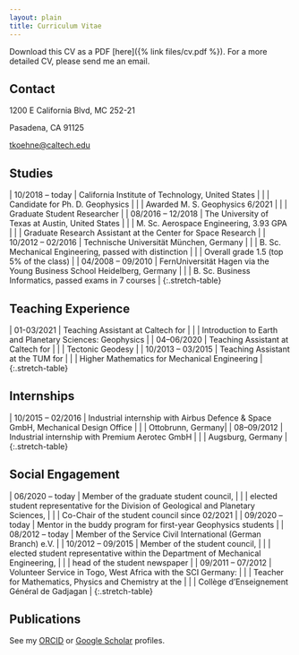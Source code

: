 ```yaml
---
layout: plain
title: Curriculum Vitae
---
```


Download this CV as a PDF [here]({% link files/cv.pdf %}).
For a more detailed CV, please send me an email.

## Contact

1200 E California Blvd, MC 252-21

Pasadena, CA 91125

tkoehne@caltech.edu

## Studies

| 10/2018 – today | California Institute of Technology, United States |
|  | Candidate for Ph. D. Geophysics |
|  | Awarded M. S. Geophysics 6/2021 |
|  | Graduate Student Researcher |
| 08/2016 – 12/2018 | The University of Texas at Austin, United States |
|  | M. Sc. Aerospace Engineering, 3.93 GPA |
|  | Graduate Research Assistant at the Center for Space Research |
| 10/2012 – 02/2016 | Technische Universität München, Germany |
|  | B. Sc. Mechanical Engineering, passed with distinction |
|  | Overall grade 1.5 (top 5% of the class) |
| 04/2008 – 09/2010 | FernUniversität Hagen via the Young Business School Heidelberg, Germany |
|  | B. Sc. Business Informatics, passed exams in 7 courses |
{:.stretch-table}

## Teaching Experience

| 01-03/2021 | Teaching Assistant at Caltech for |
|  | Introduction to Earth and Planetary Sciences: Geophysics |
| 04–06/2020 | Teaching Assistant at Caltech for |
|  | Tectonic Geodesy |
| 10/2013 – 03/2015 | Teaching Assistant at the TUM for |
|  | Higher Mathematics for Mechanical Engineering |
{:.stretch-table}

## Internships

| 10/2015 – 02/2016 | Industrial internship with Airbus Defence & Space GmbH, Mechanical Design Office |
|  | Ottobrunn, Germany|
| 08–09/2012 | Industrial internship with Premium Aerotec GmbH |
|  | Augsburg, Germany |
{:.stretch-table}

## Social Engagement

| 06/2020 – today | Member of the graduate student council, |
|  | elected student representative for the Division of Geological and Planetary Sciences, |
|  | Co-Chair of the student council since 02/2021 |
| 09/2020 – today | Mentor in the buddy program for first-year Geophysics students |
| 08/2012 – today | Member of the Service Civil International (German Branch) e.V. |
| 10/2012 – 09/2015 | Member of the student council, |
|  | elected student representative within the Department of Mechanical Engineering, |
|  | head of the student newspaper |
| 09/2011 – 07/2012 | Volunteer Service in Togo, West Africa with the SCI Germany: |
|  | Teacher for Mathematics, Physics and Chemistry at the |
|  | Collège d’Enseignement Général de Gadjagan |
{:.stretch-table}

## Publications

See my [ORCID](https://orcid.org/0000-0002-8400-7255) or
[Google Scholar](https://scholar.google.com/citations?user=1Un3svkAAAAJ) profiles.
